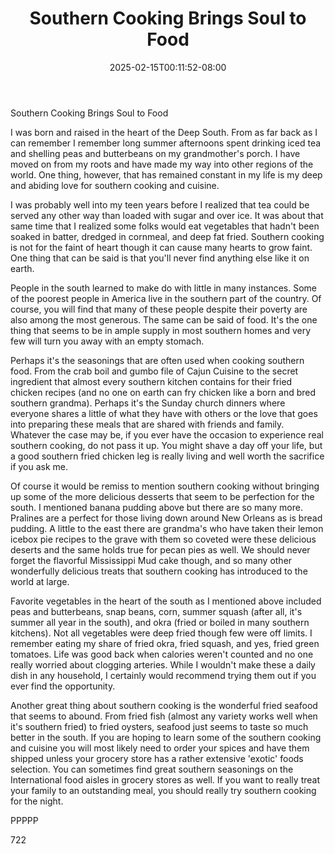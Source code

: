 ﻿---
title: "Southern Cooking Brings Soul to Food"
date: 2025-02-15T00:11:52-08:00
description: "TXT Tips for Web Success"
featured_image: "/images/TXT.jpg"
tags: ["TXT"]
---

Southern Cooking Brings Soul to Food

I was born and raised in the heart of the Deep South. From as far back as I can remember I remember long summer afternoons spent drinking iced tea and shelling peas and butterbeans on my grandmother's porch. I have moved on from my roots and have made my way into other regions of the world. One thing, however, that has remained constant in my life is my deep and abiding love for southern cooking and cuisine. 

I was probably well into my teen years before I realized that tea could be served any other way than loaded with sugar and over ice. It was about that same time that I realized some folks would eat vegetables that hadn't been soaked in batter, dredged in cornmeal, and deep fat fried. Southern cooking is not for the faint of heart though it can cause many hearts to grow faint. One thing that can be said is that you'll never find anything else like it on earth. 

People in the south learned to make do with little in many instances. Some of the poorest people in America live in the southern part of the country. Of course, you will find that many of these people despite their poverty are also among the most generous. The same can be said of food. It's the one thing that seems to be in ample supply in most southern homes and very few will turn you away with an empty stomach.

Perhaps it's the seasonings that are often used when cooking southern food. From the crab boil and gumbo file of Cajun Cuisine to the secret ingredient that almost every southern kitchen contains for their fried chicken recipes (and no one on earth can fry chicken like a born and bred southern grandma). Perhaps it's the Sunday church dinners where everyone shares a little of what they have with others or the love that goes into preparing these meals that are shared with friends and family. Whatever the case may be, if you ever have the occasion to experience real southern cooking, do not pass it up. You might shave a day off your life, but a good southern fried chicken leg is really living and well worth the sacrifice if you ask me. 

Of course it would be remiss to mention southern cooking without bringing up some of the more delicious desserts that seem to be perfection for the south. I mentioned banana pudding above but there are so many more. Pralines are a perfect for those living down around New Orleans as is bread pudding. A little to the east there are grandma's who have taken their lemon icebox pie recipes to the grave with them so coveted were these delicious deserts and the same holds true for pecan pies as well. We should never forget the flavorful Mississippi Mud cake though, and so many other wonderfully delicious treats that southern cooking has introduced to the world at large. 

Favorite vegetables in the heart of the south as I mentioned above included peas and butterbeans, snap beans, corn, summer squash (after all, it's summer all year in the south), and okra (fried or boiled in many southern kitchens). Not all vegetables were deep fried though few were off limits. I remember eating my share of fried okra, fried squash, and yes, fried green tomatoes. Life was good back when calories weren't counted and no one really worried about clogging arteries. While I wouldn't make these a daily dish in any household, I certainly would recommend trying them out if you ever find the opportunity. 

Another great thing about southern cooking is the wonderful fried seafood that seems to abound. From fried fish (almost any variety works well when it's southern fried) to fried oysters, seafood just seems to taste so much better in the south. If you are hoping to learn some of the southern cooking and cuisine you will most likely need to order your spices and have them shipped unless your grocery store has a  rather extensive 'exotic' foods selection. You can sometimes find great southern seasonings on the International food aisles in grocery stores as well. If you want to really treat your family to an outstanding meal, you should really try southern cooking for the night. 

PPPPP

722




